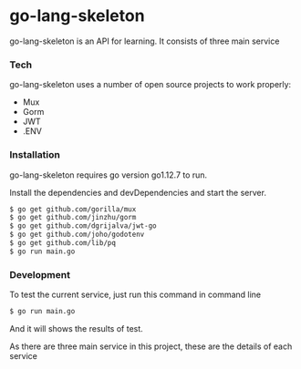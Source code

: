 # go-lang-skeleton

go-lang-skeleton is an API for learning. It consists of three main service

### Tech

go-lang-skeleton uses a number of open source projects to work properly:

* Mux
* Gorm
* JWT
* .ENV

### Installation

go-lang-skeleton requires go version go1.12.7 to run.

Install the dependencies and devDependencies and start the server.

```sh
$ go get github.com/gorilla/mux
$ go get github.com/jinzhu/gorm
$ go get github.com/dgrijalva/jwt-go
$ go get github.com/joho/godotenv
$ go get github.com/lib/pq
$ go run main.go
```


### Development

To test the current service, just run this command in command line

```sh
$ go run main.go
```
And it will shows the results of test.

As there are three main service in this project, these are the details of each service
